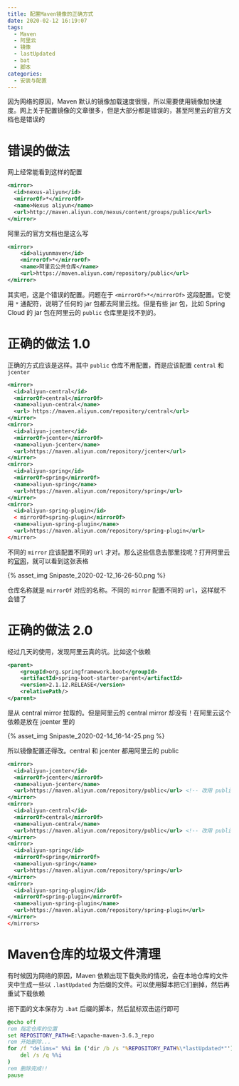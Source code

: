 ```yaml
---
title: 配置Maven镜像的正确方式
date: 2020-02-12 16:19:07
tags:
  - Maven
  - 阿里云
  - 镜像
  - lastUpdated
  - bat
  - 脚本
categories:
  - 安装与配置
---
```


因为网络的原因，Maven 默认的镜像加载速度很慢，所以需要使用镜像加快速度。网上关于配置镜像的文章很多，但是大部分都是错误的，甚至阿里云的官方文档也是错误的

<!-- more -->

# 错误的做法

网上经常能看到这样的配置

```xml
<mirror>
  <id>nexus-aliyun</id>
  <mirrorOf>*</mirrorOf>
  <name>Nexus aliyun</name>
  <url>http://maven.aliyun.com/nexus/content/groups/public</url>
</mirror>
```

阿里云的官方文档也是这么写

```xml
<mirror>
    <id>aliyunmaven</id>
    <mirrorOf>*</mirrorOf>
    <name>阿里云公共仓库</name>
    <url>https://maven.aliyun.com/repository/public</url>
</mirror>
```

其实吧，这是个错误的配置。问题在于 `<mirrorOf>*</mirrorOf>` 这段配置。它使用 `*` 通配符，说明了任何的 jar 包都去阿里云找。但是有些 jar 包，比如 Spring Cloud 的 jar 包在阿里云的 `public` 仓库里是找不到的。

# 正确的做法 1.0

正确的方式应该是这样。其中 `public` 仓库不用配置，而是应该配置 `central` 和 `jcenter`

```xml
<mirror>
  <id>aliyun-central</id>
  <mirrorOf>central</mirrorOf>
  <name>aliyun-central</name>
  <url>	https://maven.aliyun.com/repository/central</url>
</mirror>
<mirror>
  <id>aliyun-jcenter</id>
  <mirrorOf>jcenter</mirrorOf>
  <name>aliyun-jcenter</name>
  <url>https://maven.aliyun.com/repository/jcenter</url>
</mirror>
<mirror>
  <id>aliyun-spring</id>
  <mirrorOf>spring</mirrorOf>
  <name>aliyun-spring</name>
  <url>https://maven.aliyun.com/repository/spring</url>
</mirror>
<mirror>
  <id>aliyun-spring-plugin</id>
  < mirrorOf>spring-plugin</mirrorOf>
  <name>aliyun-spring-plugin</name>
  <url>https://maven.aliyun.com/repository/spring-plugin</url>
</mirror>
```

不同的 `mirror` 应该配置不同的 `url` 才对。那么这些信息去那里找呢？打开阿里云的[官网](https://help.aliyun.com/document_detail/102512.html)，就可以看到这张表格

{% asset_img Snipaste_2020-02-12_16-26-50.png %}

仓库名称就是 `mirrorOf` 对应的名称。不同的 `mirror` 配置不同的 `url`，这样就不会错了

# 正确的做法 2.0

经过几天的使用，发现阿里云真的坑。比如这个依赖

```xml
<parent>
    <groupId>org.springframework.boot</groupId>
    <artifactId>spring-boot-starter-parent</artifactId>
    <version>2.1.12.RELEASE</version>
    <relativePath/>
</parent>
```

是从 central mirror 拉取的。但是阿里云的 central mirror 却没有！在阿里云这个依赖是放在 jcenter 里的

{% asset_img Snipaste_2020-02-14_16-14-25.png %}

所以镜像配置还得改。central 和 jcenter 都用阿里云的 public

```xml
<mirror>
  <id>aliyun-jcenter</id>
  <mirrorOf>jcenter</mirrorOf>
  <name>aliyun-jcenter</name>
  <url>https://maven.aliyun.com/repository/public</url> <!-- 改用 public -->
</mirror>
<mirror>
  <id>aliyun-central</id>
  <mirrorOf>central</mirrorOf>
  <name>aliyun-central</name>
  <url>https://maven.aliyun.com/repository/public</url> <!-- 改用 public -->
</mirror>
<mirror>
  <id>aliyun-spring</id>
  <mirrorOf>spring</mirrorOf>
  <name>aliyun-spring</name>
  <url>https://maven.aliyun.com/repository/spring</url>
</mirror>
<mirror>
  <id>aliyun-spring-plugin</id>
  <mirrorOf>spring-plugin</mirrorOf>
  <name>aliyun-spring-plugin</name>
  <url>https://maven.aliyun.com/repository/spring-plugin</url>
</mirror>
</mirrors>
```

# Maven仓库的垃圾文件清理

有时候因为网络的原因，Maven 依赖出现下载失败的情况，会在本地仓库的文件夹中生成一些以 `.lastUpdated` 为后缀的文件。可以使用脚本把它们删掉，然后再重试下载依赖

把下面的文本保存为 `.bat` 后缀的脚本，然后鼠标双击运行即可

```bat
@echo off
rem 指定仓库的位置
set REPOSITORY_PATH=E:\apache-maven-3.6.3_repo
rem 开始删除... 
for /f "delims=" %%i in ('dir /b /s "%REPOSITORY_PATH%\*lastUpdated*"') do (
    del /s /q %%i
)
rem 删除完成!!
pause
```